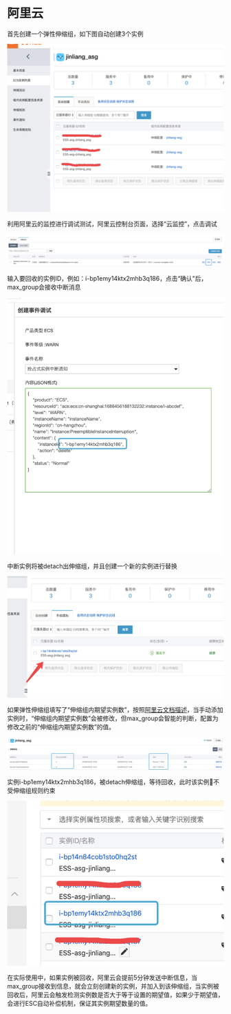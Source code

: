 # 阿里云

首先创建一个弹性伸缩组，如下图自动创建3个实例

![](<../../../.gitbook/assets/image (71).png>)



利用阿里云的监控进行调试测试，阿里云控制台页面，选择“云监控”，点击调试

![](<../../../.gitbook/assets/image (70).png>)

输入要回收的实例ID，例如：i-bp1emy14ktx2mhb3q186，点击“确认”后，max_group会接收中断消息

![](<../../../.gitbook/assets/image (73).png>)

中断实例将被detach出伸缩组，并且创建一个新的实例进行替换

![](<../../../.gitbook/assets/image (74).png>)

如果弹性伸缩组填写了“伸缩组内期望实例数”，按照[阿里云文档描述](https://yq.aliyun.com/articles/727372?spm=5176.2020520114.0.0.51b8558aT22hMI)，当手动添加实例时，“伸缩组内期望实例数”会被修改，但max_group会智能的判断，配置为修改之前的“伸缩组内期望实例数”的值。

![](<../../../.gitbook/assets/image (77).png>)

实例i-bp1emy14ktx2mhb3q186，被detach伸缩组，等待回收，此时该实例不受伸缩组规则约束

![](<../../../.gitbook/assets/image (76).png>)

在实际使用中，如果实例被回收，阿里云会提前5分钟发送中断信息，当max_group接收到信息，就会立刻创建新的实例，并加入到该伸缩组，当实例被回收后，阿里云会触发检测实例数是否大于等于设置的期望值，如果少于期望值，会进行ESC自动补偿机制，保证其实例期望数量的值。

